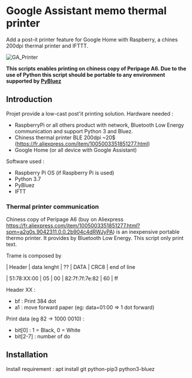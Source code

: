 # Google Assistant memo thermal printer
Add a post-it printer feature for Google Home with Raspberry, a chines 200dpi thermal printer and IFTTT.

![GA_Printer](https://user-images.githubusercontent.com/59627714/142873517-01c6a2e7-8d10-43d4-815c-9df0b648dd9d.png)


**This scripts enables printing on chiness copy of Peripage A6. Due to the use of Python this script should be portable to any environment supported by [PyBluez](https://github.com/pybluez/pybluez)**

## Introduction
Projet provide a low-cast post'it printing solution.
Hardware needed :
 - RaspberryPi or all others product with network, Bluetooth Low Energy communication and support Python 3 and Bluez.
 - Chiness thermal printer BLE 200dpi ~20$ (https://fr.aliexpress.com/item/1005003351851277.html)
 - Google Home (or all device with Google Assistant)

Software used :
 - Raspberry Pi OS (if Raspberry Pi is used)
 - Python 3.7
 - PyBluez
 - IFTT

### Thermal printer communication
Chiness copy of Peripage A6 (buy on Aliexpress https://fr.aliexpress.com/item/1005003351851277.html?spm=a2g0s.9042311.0.0.2b904c4dRWJyPA) is an inexpensive portable thermo printer. It provides by Bluetooth Low Energy. This script only print text.

Trame is composed by

|   Header    | data lenght | ?? |       DATA     | CRC8 | end of line 

| 51:78:XX:00 |     05      | 00 | 82:7f:7f:7e:82 | 60   |     ff     


Header XX :
   - bf : Print 384 dot
   - a1 : move forward paper (eg: data=01:00 => 1 dot forward)

Print data (eg 82 -> 1000 0010) :
  - bit[0] : 1 = Black, 0 = White
  - bit[2-7] : number of do

## Installation

Install requirement :
apt install git python-pip3 python3-bluez
